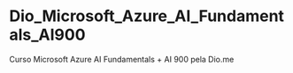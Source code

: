 # Dio_Microsoft_Azure_AI_Fundamentals_AI900
Curso Microsoft Azure AI Fundamentals + AI 900 pela Dio.me
